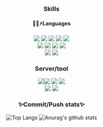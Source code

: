 <div align="center">
<!--
 <h1> Hi Thanks for watching 👋 </h1>
 
 <h2>I'm students using Java and HTML,JSP,Javacript...🤔</h2>
-->
<!--
**Kimseoungjoo/Kimseoungjoo** is a ✨ _special_ ✨ repository because its `README.md` (this file) appears on your GitHub profile.
- 🔭 I’m currently working on ...
- 🌱 I’m currently learning ...
- 👯 I’m looking to collaborate on ...
- 🤔 I’m looking for help with ...
- 💬 Ask me about ...
- 📫 How to reach me: ...
- 😄 Pronouns: ...
- ⚡ Fun fact: ...
-->
<div>
  <h3> Skills</h3>
 <h4> 🤔🌱⚡Languages</h4>
<img src="https://img.shields.io/badge/HTML5-green?style=plastic&logo=HTML5&logoColo=D64E00"/>
<img src="https://img.shields.io/badge/JAVA-00AFAF?style=plastic&logo=Java&logoColo=007396"/>
<img src="https://img.shields.io/badge/JavaScript-red?style=plastic&logo=JavaScript&logoColo=F7DF1E"/>
<img src="https://img.shields.io/badge/Pyton-green?style=plastic&logo=Python&logoColo=3776AB"/>
<img src="https://img.shields.io/badge/Css-blue?style=plastic&logo=CSS3&logoColo=1572B6"/>
</div>
<div>
  <img src="https://img.shields.io/badge/MySQL-white?style=plastic&logo=MySQL&logoColo=4479A1"/>
  <img src="https://img.shields.io/badge/Adobe Photoshop-31A8FF?style=plastic&logo=Adobe Photoshop&logoColor=8C0093"/>
  <img src="https://img.shields.io/badge/jQuery-0769AD?style=plastic&logo=jQuery&logoColo=4479A1"/>
  <img src="https://img.shields.io/badge/Arduino-29007C?style=plastic&logo=Arduino&logoColo=4479A1"/>
</div>
<div>
   <img src="https://img.shields.io/badge/Notion-000000?style=plastic&logo=Notion&logoColo=4479A1"/>
  <img src="https://img.shields.io/badge/Notepad++-90E59A?style=plastic&logo=Notepad++&logoColo=4479A1"/>
 </div>
<div>
 <h3> Server/tool</h3>
<img src="https://img.shields.io/badge/Tomcat-gray?style=plastic&logo=Apache Tomcat&logoColo=F8DC75"/><img src="https://img.shields.io/badge/GitHub-pink?style=plastic&logo=GitHub&logoColo=181717"/>
  <img src="https://img.shields.io/badge/Oracle-red?style=plastic&logo=Oracle&logoColo=#F80000"/>
<img src="https://img.shields.io/badge/Eclipse IDE-2C2255?style=plastic&logo=Eclipse IDE&logoColo=#2C2255"/>
 </div>
<div>
 <img src="https://img.shields.io/badge/Visual Studio Code-007ACC?style=plastic&logo=Visual Studio Code&logoColo=4479A1"/>
  <img src="https://img.shields.io/badge/Visual Studio-5C2D91?style=plastic&logo=Visual Studio&logoColor=white"/>
</div>

 <h3> ✨Commit/Push stats✨</h3>
 
 
![Top Langs](https://github-readme-stats.vercel.app/api/top-langs/?username=Kimseoungjoo&layout=domo&theme=tokyonight)
![Anurag's github stats](https://github-readme-stats.vercel.app/api?username=Kimseoungjoo&show_icons=true&theme=tokyonight)

</div>

